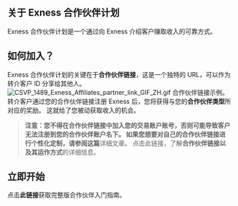## 关于 Exness 合作伙伴计划 ##
Exness 合作伙伴计划是一个通过向 Exness 介绍客户赚取收入的可靠方式。
## 如何加入？ ##
Exness 合作伙伴计划的关键在于**合作伙伴链接**，这是一个独特的 URL，可以作为转介客户 ID 分享给其他人。
![CSVP_1489_Exness_Affiliates_partner_link_GIF_ZH.gif](https://testingcf.jsdelivr.net/gh/jarlin8/OSS@main/exhelp/CSVP_1489_Exness_Affiliates_partner_link_GIF_ZH.gif)
合作伙伴链接示例。
转介客户通过您的合作伙伴链接注册 Exness 后，您将获得与您的**合作伙伴类型**所对应的奖励。 这就给了您被动获取收入的机会。
> **注意：**您不得在合作伙伴链接中加入您的交易账户账号，否则可能导致客户无法注册到您的合作伙伴账户名下。 如果您想要对自己的合作伙伴链接进行个性化定制，请参阅**这篇**详细文章。
点击此链接，了解**合作伙伴链接以及其运作方式**的详细信息。
## 立即开始 ##
点击**此链接**获取完整版合作伙伴入门指南。
